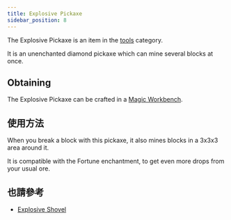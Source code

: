 ```yaml
---
title: Explosive Pickaxe
sidebar_position: 8
---
```


The Explosive Pickaxe is an item in the [tools](Tools) category.

It is an unenchanted diamond pickaxe which can mine several blocks at once.

## Obtaining

The Explosive Pickaxe can be crafted in a [Magic Workbench](Magic-Workbench).

## 使用方法

When you break a block with this pickaxe, it also mines blocks in a 3x3x3 area around it.

It is compatible with the Fortune enchantment, to get even more drops from your usual ore.

## 也請參考

* [Explosive Shovel](Explosive-Shovel)
